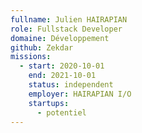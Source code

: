 ```yaml
---
fullname: Julien HAIRAPIAN
role: Fullstack Developer
domaine: Développement
github: Zekdar
missions:
  - start: 2020-10-01
    end: 2021-10-01
    status: independent
    employer: HAIRAPIAN I/O
    startups:
      - potentiel
---
```

